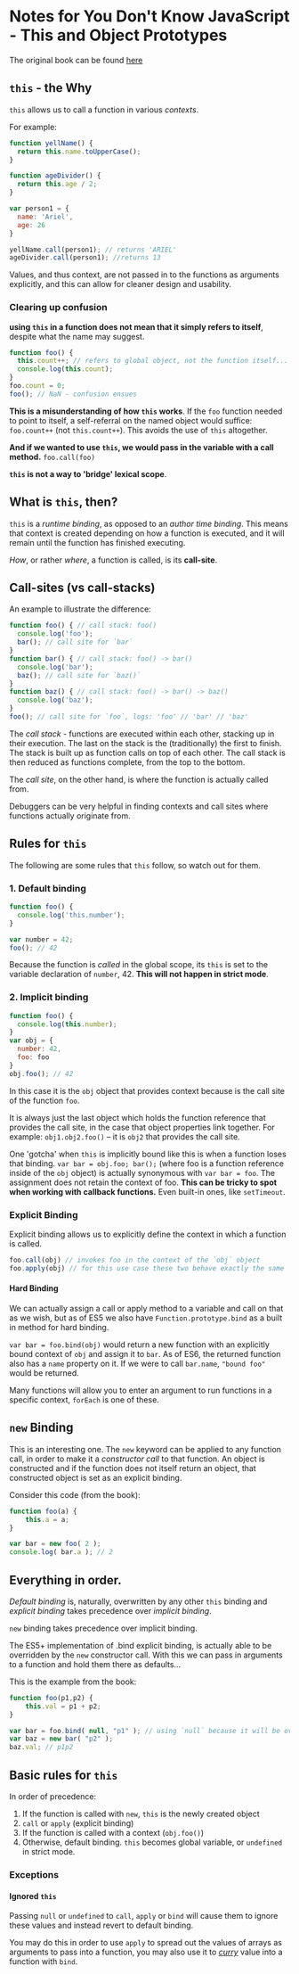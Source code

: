 # Notes for You Don't Know JavaScript - This and Object Prototypes

The original book can be found [here](https://github.com/arielbk/You-Dont-Know-JS/blob/master/this%20&%20object%20prototypes/README.md)

## `this` - the Why
`this` allows us to call a function in various *contexts*.

For example:
```javascript
function yellName() {
  return this.name.toUpperCase();
}

function ageDivider() {
  return this.age / 2;
}

var person1 = {
  name: 'Ariel',
  age: 26
}

yellName.call(person1); // returns 'ARIEL'
ageDivider.call(person1); //returns 13
```
Values, and thus context, are not passed in to the functions as arguments explicitly, and this can allow for cleaner design and usability.

### Clearing up confusion
**using `this` in a function does not mean that it simply refers to itself**, despite what the name may suggest.

```javascript
function foo() {
  this.count++; // refers to global object, not the function itself... :S
  console.log(this.count);
}
foo.count = 0;
foo(); // NaN - confusion ensues
```
**This is a misunderstanding of how `this` works**. If the `foo` function needed to point to itself, a self-referral on the named object would suffice: `foo.count++` (not `this.count++`). This avoids the use of `this` altogether.

**And if we wanted to use `this`, we would pass in the variable with a call method.** `foo.call(foo)`

**`this` is not a way to 'bridge' lexical scope**.

## What is `this`, then?
`this` is a *runtime binding*, as opposed to an *author time binding*. This means that context is created depending on how a function is executed, and it will remain until the function has finished executing.

*How*, or rather *where*, a function is called, is its **call-site**.

## Call-sites (vs call-stacks)
An example to illustrate the difference:
```javascript
function foo() { // call stack: foo()
  console.log('foo');
  bar(); // call site for `bar`
}
function bar() { // call stack: foo() -> bar()
  console.log('bar');
  baz(); // call site for `baz()`
}
function baz() { // call stack: foo() -> bar() -> baz()
  console.log('baz');
}
foo(); // call site for `foo`, logs: 'foo' // 'bar' // 'baz'
```
The *call stack* - functions are executed within each other, stacking up in their execution. The last on the stack is the (traditionally) the first to finish. The stack is built up as function calls on top of each other. The call stack is then reduced as functions complete, from the top to the bottom.

The *call site*, on the other hand, is where the function is actually called from.

Debuggers can be very helpful in finding contexts and call sites where functions actually originate from.

## Rules for `this`
The following are some rules that `this` follow, so watch out for them.

### 1. Default binding
```javascript
function foo() {
  console.log('this.number');
}

var number = 42;
foo(); // 42
```
Because the function is *called* in the global scope, its `this` is set to the variable declaration of `number`, 42. **This will not happen in strict mode**.

### 2. Implicit binding
```javascript
function foo() {
  console.log(this.number);
}
var obj = {
  number: 42,
  foo: foo
}
obj.foo(); // 42
```
In this case it is the `obj` object that provides context because is the call site of the function `foo`.

It is always just the last object which holds the function reference that provides the call site, in the case that object properties link together. For example: `obj1.obj2.foo()` – it is `obj2` that provides the call site.

One 'gotcha' when `this` is implicitly bound like this is when a function loses that binding. `var bar = obj.foo; bar();` (where foo is a function reference inside of the `obj` object) is actually synonymous with `var bar = foo`. The assignment does not retain the context of foo. **This can be tricky to spot when working with callback functions.** Even built-in ones, like `setTimeout`.

### Explicit Binding
Explicit binding allows us to explicitly define the context in which a function is called.
```javascript
foo.call(obj) // invokes foo in the context of the `obj` object
foo.apply(obj) // for this use case these two behave exactly the same
```

#### Hard Binding
We can actually assign a call or apply method to a variable and call on that as we wish, but as of ES5 we also have `Function.prototype.bind` as a built in method for hard binding.

`var bar = foo.bind(obj)` would return a new function with an explicitly bound context of `obj` and assign it to `bar`.
As of ES6, the returned function also has a `name` property on it. If we were to call `bar.name`, `"bound foo"` would be returned.

Many functions will allow you to enter an argument to run functions in a specific context, `forEach` is one of these.

## `new` Binding
This is an interesting one. The `new` keyword can be applied to any function call, in order to make it a *constructor call* to that function. An object is constructed and if the function does not itself return an object, that constructed object is set as an explicit binding.

Consider this code (from the book):
```javascript
function foo(a) {
	this.a = a;
}

var bar = new foo( 2 );
console.log( bar.a ); // 2
```

## Everything in order.
*Default binding* is, naturally, overwritten by any other `this` binding and *explicit binding* takes precedence over *implicit binding*.

`new` binding takes precedence over implicit binding.

The ES5+ implementation of .bind explicit binding, is actually able to be overridden by the `new` constructor call. With this we can pass in arguments to a function and hold them there as defaults...

This is the example from the book: 
```javascript
function foo(p1,p2) {
	this.val = p1 + p2;
}

var bar = foo.bind( null, "p1" ); // using `null` because it will be overridden by `new` anyway
var baz = new bar( "p2" );
baz.val; // p1p2
```

## Basic rules for `this`
In order of precedence:
1. If the function is called with `new`, `this` is the newly created object
2. `call` or `apply` (explicit binding)
3. If the function is called with a context (`obj.foo()`)
4. Otherwise, default binding. `this` becomes global variable, or `undefined` in strict mode.


### Exceptions

#### Ignored `this`
Passing `null` or `undefined` to `call`, `apply` or `bind` will cause them to ignore these values and instead revert to default binding.

You may do this in order to use `apply` to spread out the values of arrays as arguments to pass into a function, you may also use it to [*curry*](https://en.wikipedia.org/wiki/Currying) value into a function with `bind`.